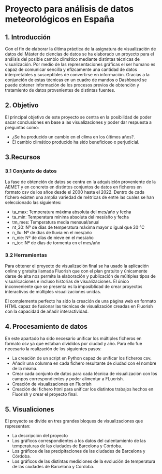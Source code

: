 # Proyecto para análisis de datos meteorológicos en España
## 1. Introducción
Con el fin de elaborar la última práctica de la asignatura de visualización de datos del Máster de ciencias de datos se ha elaborado un proyecto para el análisis del posible cambio climático mediante distintas técnicas de visualización. 
Por medio de las representaciones gráficas el ser humano es capaz de comunicar sencilla y efizcamente una cantidad de datos interpretables y susceptibles de convertirse en información.
Gracias a la conjunción de estas técnicas en un cuadro de mandos o Dashboard se puede obtener información de los procesos previos de obtención y tratamiento de datos provenientes de distintas fuentes.

## 2. Objetivo

El principal objetivo de este proyecto se centra en la posibilidad de poder sacar conclusiones en base a las visualizaciones y poder dar respuesta a preguntas como: 
  - ¿Se ha producido un cambio en el clima en los últimos años?.
  - El cambio climático producido ha sido beneficioso o perjudicial.

## 3.Recursos

### 3.1 Conjunto de datos

La fase de obtención de datos se centra en la adquisición proveniente de la AEMET y en concreto en distintos conjuntos de datos en ficheros en formato csv de los años desde el 2000 hasta el 2022. Dentro de cada fichero existen una amplia variedad de métricas de entre las cuales se han seleccionado las siguientes: 

  - ta_max:    Temperatura máxima absoluta del mes/año y fecha
  - ta_min:    Temperatura mínima absoluta del mes/año y fecha
  - tm_mes:    Temperatura media mensual/anual
  - nt_30:     Nº de días de temperatura máxima mayor o igual que 30 °C
  - n_llu:     Nº de días de lluvia en el mes/año
  - n_nie:     Nº de días de nieve en el mes/año
  - n_tor:     Nº de días de tormenta en el mes/año

### 3.2 Herramientas

Para obtener el proyecto de visualización final se ha usado la aplicación online y gratuita llamada Fluorish que con el plan gratuito y únicamente darse de alta nos permite la elaboración y publicación de múltiples tipos de visualicaciones e incluso historias de visualizaciones. El único inconveniente que se presenta es la imposiblidad de crear proyectos interactivos de múltiples visualizaciones unidas.

El complemente perfecto ha sido la creación de una página web en formato HTML capaz de fusionar las técnicas de visualización creadas en Fluorish con la capacidad de añadir interactividad.

## 4. Procesamiento de datos

En este apartado ha sido necesario unificar los múltiples ficheros en formato csv ya que estaban divididos por ciudad y año. Para ello fue necesario la realización de los siguientes pasos: 
   - La creación de un script en Python capaz de unificar los ficheros csv.
   - Añadir una columna en cada fichero resultante de ciudad con el nombre de la misma.
   - Crear cada conjunto de datos para cada técnica de visualización con los campos correspondientes y poder alimentar a FLuorish.
   - Creación de visualizaciones en Fluorish
   - Creación del fichero html para unificar los distintos trabajos hechos en Fluorish y crear el proyecto final.

## 5. Visualiciones

El proyecto se divide en tres grandes bloques de visualizaciones que representan: 
   - La descripción del proyecto
   - Los gráficos correspondientes a los datos del calentamiento de las temperaturas de las ciudades de Barcelona y Córdoba.
   - Los gráficos de las precipitaciones de las ciudades de Barcelona y Córdoba.
   - Los gráficos de las distintas mediciones de la evolución de temperatura de las ciudades de Barcelona y Córdoba.
     
